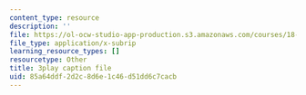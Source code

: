 ```yaml
---
content_type: resource
description: ''
file: https://ol-ocw-studio-app-production.s3.amazonaws.com/courses/18-01sc-single-variable-calculus-fall-2010/85a64ddf2d2c8d6e1c46d51dd6c7cacb_jBkXbAgMj6s.srt
file_type: application/x-subrip
learning_resource_types: []
resourcetype: Other
title: 3play caption file
uid: 85a64ddf-2d2c-8d6e-1c46-d51dd6c7cacb
---
```

